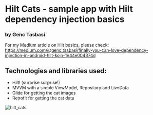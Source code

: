 # Hilt Cats - sample app with Hilt dependency injection basics
### by Genc Tasbasi

For my Medium article on Hilt basics, please check:
https://medium.com/@genc.tasbasi/finally-you-can-love-dependency-injection-in-android-hilt-koin-1e44e004374d

## Technologies and libraries used:
 - Hilt! (surprise surprise!)
 - MVVM with a simple ViewModel, Repository and LiveData
 - Glide for getting the cat images
 - Retrofit for getting the cat data

 ![hilt_cats](https://user-images.githubusercontent.com/11902459/90399923-a0c06880-e093-11ea-9ce9-9b896ec49be8.png)